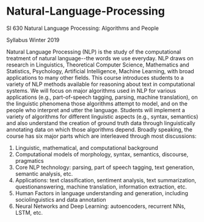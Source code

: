 # Natural-Language-Processing
SI 630 Natural Language Processing: Algorithms and People

Syllabus Winter 2019

Natural Language Processing (NLP) is the study of the computational treatment of natural language--the words we use everyday. NLP draws on research in Linguistics, Theoretical Computer Science, Mathematics and Statistics, Psychology, Artificial Intelligence, Machine Learning, with broad applications to many other fields. This course introduces students to a variety of NLP methods available for reasoning about text in computational systems. We will focus on major algorithms used in NLP for various applications (e.g., part-of-speech tagging, parsing, machine translation), on the linguistic phenomena those algorithms attempt to model, and on the people who interpret and utter the language. Students will implement a variety of algorithms for different linguistic aspects (e.g., syntax, semantics) and also understand the creation of ground truth data through linguistically annotating data on which those algorithms depend.
Broadly speaking, the course has six major parts which are interleaved through most discussions:

1. Linguistic, mathematical, and computational background
2. Computational models of morphology, syntax, semantics, discourse, pragmatics
3. Core NLP technology: parsing, part of speech tagging, text generation, semantic
analysis, etc.
4. Applications: text classification, sentiment analysis, text summarization, questionanswering, machine translation, information extraction, etc.
5. Human Factors in language understanding and generation, including sociolinguistics and
data annotation
6. Neural Networks and Deep Learning: autoencoders, recurrent NNs, LSTM, etc.



